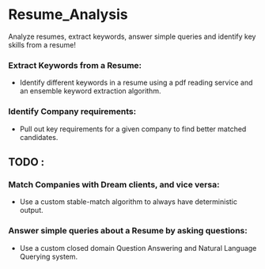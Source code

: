 # Resume_Analysis
Analyze resumes, extract keywords, answer simple queries and identify key skills from a resume!

### Extract Keywords from a Resume:
- Identify different keywords in a resume using a pdf reading service and an ensemble keyword extraction algorithm.

### Identify Company requirements:
- Pull out key requirements for a given company to find better matched candidates.

## TODO :
### Match Companies with Dream clients, and vice versa:
- Use a custom stable-match algorithm to always have deterministic output.

### Answer simple queries about a Resume by asking questions:
- Use a custom closed domain Question Answering and Natural Language Querying system.
